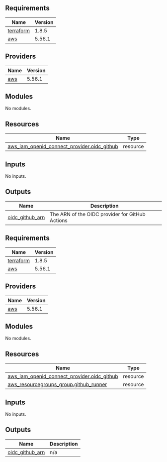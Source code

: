 ## Requirements

| Name | Version |
|------|---------|
| <a name="requirement_terraform"></a> [terraform](#requirement\_terraform) | 1.8.5 |
| <a name="requirement_aws"></a> [aws](#requirement\_aws) | 5.56.1 |
## Providers

| Name | Version |
|------|---------|
| <a name="provider_aws"></a> [aws](#provider\_aws) | 5.56.1 |
## Modules

No modules.
## Resources

| Name | Type |
|------|------|
| [aws_iam_openid_connect_provider.oidc_github](https://registry.terraform.io/providers/hashicorp/aws/5.56.1/docs/resources/iam_openid_connect_provider) | resource |
## Inputs

No inputs.
## Outputs

| Name | Description |
|------|-------------|
| <a name="output_oidc_github_arn"></a> [oidc\_github\_arn](#output\_oidc\_github\_arn) | The ARN of the OIDC provider for GitHub Actions |

<!-- BEGIN_TF_DOCS -->
## Requirements

| Name | Version |
|------|---------|
| <a name="requirement_terraform"></a> [terraform](#requirement\_terraform) | 1.8.5 |
| <a name="requirement_aws"></a> [aws](#requirement\_aws) | 5.56.1 |
## Providers

| Name | Version |
|------|---------|
| <a name="provider_aws"></a> [aws](#provider\_aws) | 5.56.1 |
## Modules

No modules.
## Resources

| Name | Type |
|------|------|
| [aws_iam_openid_connect_provider.oidc_github](https://registry.terraform.io/providers/hashicorp/aws/5.56.1/docs/resources/iam_openid_connect_provider) | resource |
| [aws_resourcegroups_group.github_runner](https://registry.terraform.io/providers/hashicorp/aws/5.56.1/docs/resources/resourcegroups_group) | resource |
## Inputs

No inputs.
## Outputs

| Name | Description |
|------|-------------|
| <a name="output_oidc_github_arn"></a> [oidc\_github\_arn](#output\_oidc\_github\_arn) | n/a |
<!-- END_TF_DOCS -->